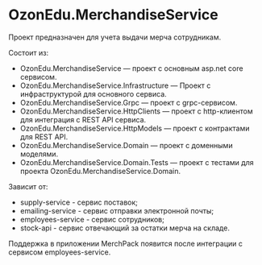 ﻿# OzonEdu.MerchandiseService
Проект предназначен для учета выдачи мерча сотрудникам.

Состоит из:
- OzonEdu.MerchandiseService — проект с основным asp.net core сервисом.
- OzonEdu.MerchandiseService.Infrastructure — Проект с инфраструктурой для основного сервиса.
- OzonEdu.MerchandiseService.Grpc — проект с grpc-сервисом.
- OzonEdu.MerchandiseService.HttpClients — проект с http-клиентом для интеграция с REST API сервиса.
- OzonEdu.MerchandiseService.HttpModels — проект с контрактами для REST API.
- OzonEdu.MerchandiseService.Domain — проект с доменными моделями.
- OzonEdu.MerchandiseService.Domain.Tests — проект с тестами для проекта OzonEdu.MerchandiseService.Domain.

Зависит от:
- supply-service - сервис поставок;
- emailing-service - сервис отправки электронной почты;
- employees-service - сервис сотрудников;
- stock-api - сервис отвечающий за остатки мерча на складе.

Поддержка в приложении MerchPack появится после интеграции с сервисом employees-service.